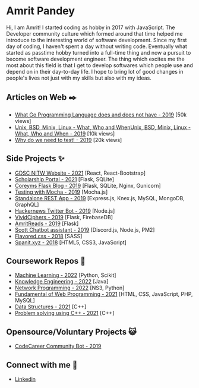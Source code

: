 # Amrit Pandey

Hi, I am Amrit! I started coding as hobby in 2017 with JavaScript. The Developer community culture which formed around that time
helped me introduce to the interesting world of software development. Since my first day of coding, I haven't spent a day without
writing code. Eventually what started as passtime hobby turned into a full-time thing and now a pursuit to become software development
engineer. The thing which excites me the most about this field is that I get to develop softwares which people use and depend on in
their day-to-day life. I hope to bring lot of good changes in people's lives not just with my skills but also with my ideas.

## Articles on Web :black_nib:

- [What Go Programming Language does and does not have - 2019](https://amritpandey.medium.com/what-go-programming-language-does-and-does-not-have-ed6a9f83ab2d#:~:text=Unlike%20other%20object%20oriented%20programming,and%20destructors%20does%20not%20exist.) [50k views]
- [Unix, BSD, Minix, Linux - What, Who and WhenUnix, BSD, Minix, Linux - What, Who and When - 2019](https://blog.okape.co.in/posts/unix-bsd-minix-linux-what-who-when-2019-07-17/) [10k views]
- [Why do we need to test! - 2019](https://blog.okape.co.in/posts/why-do-we-need-tests-2019-06-13/) [20k views]

## Side Projects :sparkles:

- [GDSC NITW Website - 2021](https://github.com/gdsc-nitw/gdsc-nitw.github.io) [React, React-Bootstrap]
- [Scholarship Portal - 2021](https://github.com/ok-ape/ScholarshipPortal) [Flask, SQLite]
- [Coreyms Flask Blog - 2019](https://github.com/ok-ape/coreyms_flaskblog_tutorial) [Flask, SQLite, Nginx, Gunicorn]
- [Testing with Mocha - 2019](https://github.com/ok-ape/testing_with_mocha) [Mocha.js]
- [Standalone REST App - 2019](https://github.com/ok-ape/rest_app_node) [Express.js, Knex.js, MySQL, MongoDB, GraphQL]
- [Hackernews Twitter Bot - 2019](https://github.com/ok-ape/twitter-bot) [Node.js]
- [VividCiphers - 2019](https://github.com/ok-ape/vividciphers.org) [Flask, FirebaseDB]
- [AmritReads - 2019](https://github.com/ok-ape/AmritReads) [Flask]
- [Scott Chatbot assistant - 2019](https://github.com/ok-ape/scott) [Discord.js, Node.js, PM2]
- [Flavored.css - 2018](https://github.com/ok-ape/flavoured.css) [SASS]
- [Spanit.xyz - 2018](https://github.com/ok-ape/spanit.xyz) [HTML5, CSS3, JavaScript]

## Coursework Repos :blue_book:

- [Machine Learning - 2022](https://github.com/ok-ape/Machine_Learning_Snippets) [Python, Scikit]
- [Knowledge Engineering - 2022](https://github.com/ok-ape/KE_LAB) [Java]
- [Network Programming - 2022](https://github.com/ok-ape/Network_Programming) [NS3, Python]
- [Fundamental of Web Programming - 2021](https://github.com/ok-ape/FWP_LAB_CS5352) [HTML, CSS, JavaScript, PHP, MySQL]
- [Data Structures - 2021](https://github.com/ok-ape/DS_LAB_CS5351) [C++]
- [Problem solving using C++ - 2021](https://github.com/ok-ape/PSCP_CS5303) [C++]

## Opensource/Voluntary Projects :smiley_cat:

- [CodeCareer Community Bot - 2019](https://github.com/GitCodeCareer/discord-bot)

## Connect with me :wave:

- [Linkedin](https://www.linkedin.com/in/amritpandey23/)

<!--
**ok-ape/ok-ape** is a ✨ _special_ ✨ repository because its `README.md` (this file) appears on your GitHub profile.

Here are some ideas to get you started:

- 🔭 I’m currently working on ...
- 🌱 I’m currently learning ...
- 👯 I’m looking to collaborate on ...
- 🤔 I’m looking for help with ...
- 💬 Ask me about ...
- 📫 How to reach me: ...
- 😄 Pronouns: ...
- ⚡ Fun fact: ...
-->
